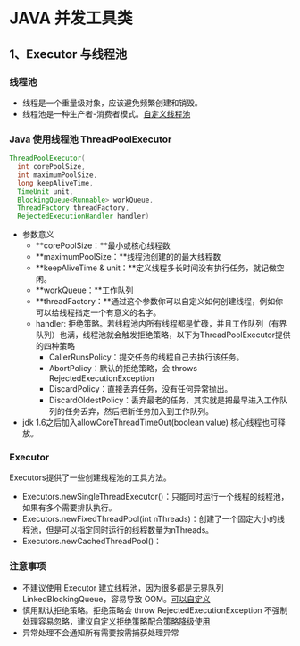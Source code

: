 # JAVA 并发工具类


## 1、Executor 与线程池
### 线程池
- 线程是一个重量级对象，应该避免频繁创建和销毁。
- 线程池是一种生产者-消费者模式。[自定义线程池](../src/main/java/com/reiser/concurrent/tools/threadpool/MyThreadPool.java)

### Java 使用线程池 ThreadPoolExecutor

``` java
ThreadPoolExecutor(
  int corePoolSize,
  int maximumPoolSize,
  long keepAliveTime,
  TimeUnit unit,
  BlockingQueue<Runnable> workQueue,
  ThreadFactory threadFactory,
  RejectedExecutionHandler handler) 
```
- 参数意义
    - **corePoolSize：**最小或核心线程数
    - **maximumPoolSize：**线程池创建的的最大线程数
    - **keepAliveTime & unit：**定义线程多长时间没有执行任务，就记做空闲。
    - **workQueue：**工作队列
    - **threadFactory：**通过这个参数你可以自定义如何创建线程，例如你可以给线程指定一个有意义的名字。
    - handler: 拒绝策略。若线程池内所有线程都是忙碌，并且工作队列（有界队列）也满，线程池就会触发拒绝策略，以下为ThreadPoolExecutor提供的四种策略
        - CallerRunsPolicy：提交任务的线程自己去执行该任务。
        - AbortPolicy：默认的拒绝策略，会 throws RejectedExecutionException
        - DiscardPolicy：直接丢弃任务，没有任何异常抛出。
        - DiscardOldestPolicy：丢弃最老的任务，其实就是把最早进入工作队列的任务丢弃，然后把新任务加入到工作队列。
- jdk 1.6之后加入allowCoreThreadTimeOut(boolean value) 核心线程也可释放。

### Executor
Executors提供了一些创建线程池的工具方法。
- Executors.newSingleThreadExecutor()：只能同时运行一个线程的线程池，如果有多个需要排队执行。
- Executors.newFixedThreadPool(int nThreads)：创建了一个固定大小的线程池，但是可以指定同时运行的线程数量为nThreads。
- Executors.newCachedThreadPool()：

### 注意事项
- 不建议使用 Executor 建立线程池，因为很多都是无界队列 LinkedBlockingQueue，容易导致 OOM。[可以自定义](../src/main/java/com/reiser/concurrent/tools/threadpool/ThreadPoolBuilder.java)
- 慎用默认拒绝策略。拒绝策略会 throw RejectedExecutionException 不强制处理容易忽略，建议[自定义拒绝策略配合策略降级使用](../src/main/java/com/reiser/concurrent/tools/threadpool/AbortPolicyWithReport.java)
- 异常处理不会通知所有需要按需捕获处理异常
